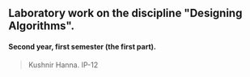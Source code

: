 ## Laboratory work on the discipline "Designing Algorithms".
#### Second year, first semester (the first part).
> Kushnir Hanna. IP-12
